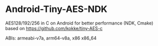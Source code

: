 # Android-Tiny-AES-NDK
AES128/192/256 in C on Android for better performance (NDK, Cmake) based on https://github.com/kokke/tiny-AES-c

ABIs: armeabi-v7a, arm64-v8a, x86 x86_64
